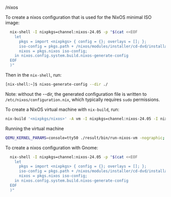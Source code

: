 /nixos

To create a nixos configuration that is used for the NixOS minimal ISO image:

```sh
  nix-shell -I nixpkgs=channel:nixos-24.05 -p "$(cat <<EOF
    let
      pkgs = import <nixpkgs> { config = {}; overlays = []; };
      iso-config = pkgs.path + /nixos/modules/installer/cd-dvd/installation-cd-minimal.nix;
      nixos = pkgs.nixos iso-config;
    in nixos.config.system.build.nixos-generate-config
  EOF
  )"
```

Then in the `nix-shell`, run:

```sh
[nix-shell:~]$ nixos-generate-config --dir ./
```

Note: without the --dir, the generated configuration file is written to
`/etc/nixos/configuration.nix`, which typically requires `sudo` permissions.

To create a NixOS virtual machine with `nix-build`, run:

```sh
nix-build '<nixpkgs/nixos>' -A vm -I nixpkgs=channel:nixos-24.05 -I nixos-config=./configuration.nix
```

Running the virtual machine

```sh
QEMU_KERNEL_PARAMS=console=tty50 ./result/bin/run-nixos-vm -nographic; reset
```

To create a nixos configuration with Gnome:

```sh
  nix-shell -I nixpkgs=channel:nixos-24.05 -p "$(cat <<EOF
    let
      pkgs = import <nixpkgs> { config = {}; overlays = []; };
      iso-config = pkgs.path + /nixos/modules/installer/cd-dvd/installation-cd-graphical-gnome.nix;
      nixos = pkgs.nixos iso-config;
    in nixos.config.system.build.nixos-generate-config
  EOF
  )"
```
